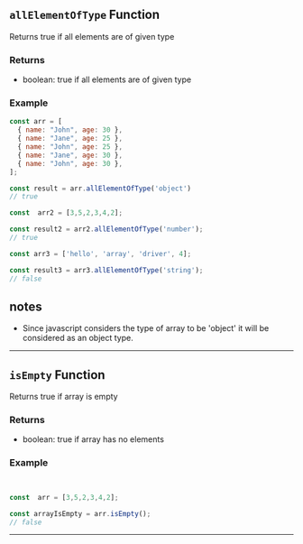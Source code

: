 ##  `allElementOfType` Function

Returns true if all elements are of given type

### Returns

- boolean: true if all elements are of given type

### Example

```javascript
const arr = [
  { name: "John", age: 30 },
  { name: "Jane", age: 25 },
  { name: "John", age: 25 },
  { name: "Jane", age: 30 },
  { name: "John", age: 30 },
];

const result = arr.allElementOfType('object') 
// true

const  arr2 = [3,5,2,3,4,2];

const result2 = arr2.allElementOfType('number');
// true

const arr3 = ['hello', 'array', 'driver', 4];

const result3 = arr3.allElementOfType('string');
// false

```

## notes 

- Since javascript considers the type of array to be 'object' it will be considered as an object type.

<hr>

##  `isEmpty` Function

Returns true if array is empty

### Returns

- boolean: true if array has no elements

### Example

```javascript


const  arr = [3,5,2,3,4,2];

const arrayIsEmpty = arr.isEmpty();
// false

```

<hr>


